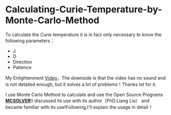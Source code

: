 # Calculating-Curie-Temperature-by-Monte-Carlo-Method

To calculate the Curie temperature it is in fact only necessary to know the following parameters：

+ J
+ D
+ Direction
+ Patience

My Enlightenment [Video](https://www.bilibili.com/video/BV1jZ4y1T7Ds?from=search&seid=6713171886036134943)，The downside is that the video has no sound and is not detailed enough, but it solves a lot of problems！Thanks lot for it.

I use Monte Carlo Method to calculate and use the Open Source Programs [**MCSOLVER**](https://github.com/golddoushi/mcsolver)!I discussed its use with its author（PhD.Liang Liu） and became familiar with its use!Following,I'll explain the usage in detail！
